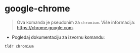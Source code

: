 # google-chrome

> Ova komanda je pseudonim za `chromium`.
> Više informacija: <https://chrome.google.com>.

- Pogledaj dokumentaciju za izvornu komandu:

`tldr chromium`
